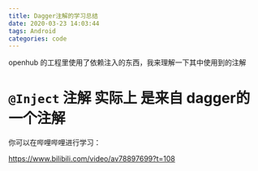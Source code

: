 ```yaml
---
title: Dagger注解的学习总结
date: 2020-03-23 14:03:44
tags: Android
categories: code
---
```


openhub 的工程里使用了依赖注入的东西，我来理解一下其中使用到的注解

<!--more-->

# `@Inject` 注解 实际上 是来自 dagger的 一个注解

你可以在哔哩哔哩进行学习： 

https://www.bilibili.com/video/av78897699?t=108
